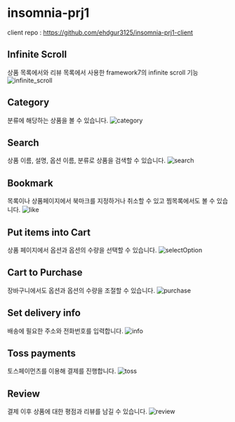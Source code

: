# insomnia-prj1

client repo : https://github.com/ehdgur3125/insomnia-prj1-client

## Infinite Scroll
상품 목록에서와 리뷰 목록에서 사용한 framework7의 infinite scroll 기능
![infinite_scroll](https://user-images.githubusercontent.com/55545331/116356014-a7fc6080-a835-11eb-8a83-4b01bdc53dd3.gif)

## Category
분류에 해당하는 상품을 볼 수 있습니다.
![category](https://user-images.githubusercontent.com/55545331/116355998-a29f1600-a835-11eb-9da2-bb6bc8af5518.gif)

## Search
상품 이름, 설명, 옵션 이름, 분류로 상품을 검색할 수 있습니다.
![search](https://user-images.githubusercontent.com/55545331/116356382-2822c600-a836-11eb-82e2-5052540347b2.gif)

## Bookmark
목록이나 상품페이지에서 북마크를 지정하거나 취소할 수 있고 찜목록에서도 볼 수 있습니다.
![like](https://user-images.githubusercontent.com/55545331/116356284-0aedf780-a836-11eb-8fd2-9c3f94759b61.gif)

## Put items into Cart
상품 페이지에서 옵션과 옵션의 수량을 선택할 수 있습니다.
![selectOption](https://user-images.githubusercontent.com/55545331/116356050-b5194f80-a835-11eb-8563-f050ebf7c548.gif)

## Cart to Purchase
장바구니에서도 옵션과 옵션의 수량을 조절할 수 있습니다.
![purchase](https://user-images.githubusercontent.com/55545331/116356033-ad59ab00-a835-11eb-9662-7e6a1a0a73e2.gif)

## Set delivery info
배송에 필요한 주소와 전화번호를 입력합니다.
![info](https://user-images.githubusercontent.com/55545331/116356022-a9c62400-a835-11eb-89b7-fb37c5a1ccb8.gif)

## Toss payments
토스페이먼츠를 이용해 결제를 진행합니다.
![toss](https://user-images.githubusercontent.com/55545331/116356060-b6e31300-a835-11eb-940b-5f2ca137edb6.gif)

## Review
결제 이후 상품에 대한 평점과 리뷰를 남길 수 있습니다.
![review](https://user-images.githubusercontent.com/55545331/116356036-af236e80-a835-11eb-9fcc-d7dfbeedff6c.gif)
